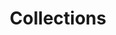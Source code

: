 ---
title: Collections
longTitle: 'Collections'
tags:
- gccommon
french:
- "[[Collection]]"
narrowerTerm:
- "[[Digital collections]]"
- "[[Herbaria]]"
- "[[Museum collections]]"
---